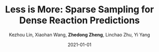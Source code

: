---
title: "Less is More: Sparse Sampling for Dense Reaction Predictions"
collection: publications
permalink: /publication/2021-01-01-Less-is-More-Sparse-Sampling-for-Dense-Reaction-Predictions
date: 2021-01-01
doi: 
venue: 'CVPRW'
paperurl: 'https://zdzheng.xyz/files/CVPRW2021_EEV.pdf'
code: 'https://github.com/HenryLittle/EEV-Challenge-2021'
author: 'Kezhou Lin,  Xiaohan Wang,  <strong>Zhedong Zheng</strong>,  Linchao Zhu,  Yi Yang'
citation: ' Kezhou Lin,  Xiaohan Wang,  Zhedong Zheng,  Linchao Zhu,  Yi Yang, &quot;Less is More: Sparse Sampling for Dense Reaction Predictions.&quot; CVPRW, 2021.'
pub_year: '2021'
bib: >
    @inproceedings{lin2021more,
    author = "Lin, Kezhou and Wang, Xiaohan and Zheng, Zhedong and Zhu, Linchao and Yang, Yi",
    title = "Less is More: Sparse Sampling for Dense Reaction Predictions",
    year = "2021",
    booktitle = "CVPRW",
    url = "https://zdzheng.xyz/files/CVPRW2021\_EEV.pdf",
    code = "https://github.com/HenryLittle/EEV-Challenge-2021"
    }

---